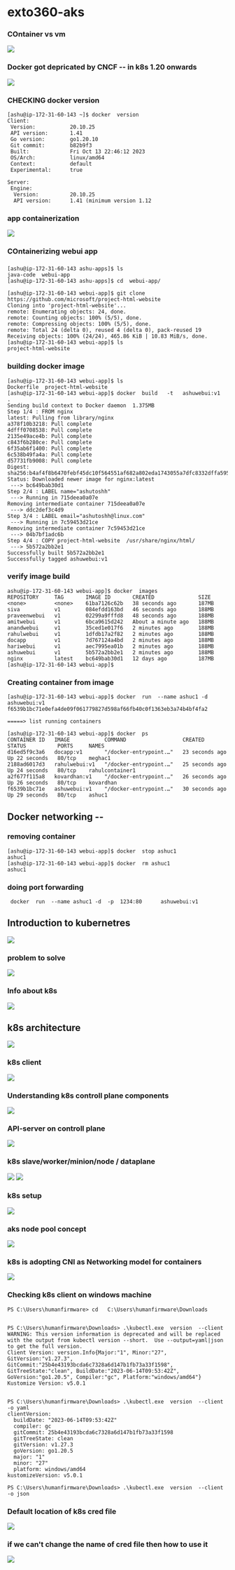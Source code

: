 # exto360-aks

### COntainer vs vm 

<img src="vm1.png">

### Docker got depricated by CNCF -- in k8s 1.20 onwards 

<img src="dc.png">

### CHECKING docker version 

```
[ashu@ip-172-31-60-143 ~]$ docker  version 
Client:
 Version:           20.10.25
 API version:       1.41
 Go version:        go1.20.10
 Git commit:        b82b9f3
 Built:             Fri Oct 13 22:46:12 2023
 OS/Arch:           linux/amd64
 Context:           default
 Experimental:      true

Server:
 Engine:
  Version:          20.10.25
  API version:      1.41 (minimum version 1.12
```

### app containerization 

<img src="appc.png">


### COntainerizing webui app 

### 

```
[ashu@ip-172-31-60-143 ashu-apps]$ ls
java-code  webui-app
[ashu@ip-172-31-60-143 ashu-apps]$ cd  webui-app/

[ashu@ip-172-31-60-143 webui-app]$ git clone  https://github.com/microsoft/project-html-website
Cloning into 'project-html-website'...
remote: Enumerating objects: 24, done.
remote: Counting objects: 100% (5/5), done.
remote: Compressing objects: 100% (5/5), done.
remote: Total 24 (delta 0), reused 4 (delta 0), pack-reused 19
Receiving objects: 100% (24/24), 465.86 KiB | 10.83 MiB/s, done.
[ashu@ip-172-31-60-143 webui-app]$ ls
project-html-website
```

### building docker image 

```
[ashu@ip-172-31-60-143 webui-app]$ ls
Dockerfile  project-html-website
[ashu@ip-172-31-60-143 webui-app]$ docker  build   -t   ashuwebui:v1  . 
Sending build context to Docker daemon  1.375MB
Step 1/4 : FROM nginx
latest: Pulling from library/nginx
a378f10b3218: Pull complete 
4dfff0708538: Pull complete 
2135e49ace4b: Pull complete 
c843f6b280ce: Pull complete 
6f35ab6f1400: Pull complete 
6c538b49fa4a: Pull complete 
d57731fb9008: Pull complete 
Digest: sha256:b4af4f8b6470febf45dc10f564551af682a802eda1743055a7dfc8332dffa595
Status: Downloaded newer image for nginx:latest
 ---> bc649bab30d1
Step 2/4 : LABEL name="ashutoshh"
 ---> Running in 715deea0a07e
Removing intermediate container 715deea0a07e
 ---> ddc2def3c4d9
Step 3/4 : LABEL email="ashutoshh@linux.com"
 ---> Running in 7c59453d21ce
Removing intermediate container 7c59453d21ce
 ---> 04b7bf1adc6b
Step 4/4 : COPY project-html-website  /usr/share/nginx/html/
 ---> 5b572a2bb2e1
Successfully built 5b572a2bb2e1
Successfully tagged ashuwebui:v1
```
### verify image build 

```
ashu@ip-172-31-60-143 webui-app]$ docker  images
REPOSITORY     TAG       IMAGE ID       CREATED              SIZE
<none>         <none>    61ba7126c62b   38 seconds ago       187MB
siva           v1        084efdd163bd   46 seconds ago       188MB
praveenwebui   v1        02299a9fffd8   48 seconds ago       188MB
amitwebui      v1        6bca9615d242   About a minute ago   188MB
anandwebui     v1        35ced1e017f6   2 minutes ago        188MB
rahulwebui     v1        1dfdb17a2f82   2 minutes ago        188MB
docapp         v1        7d767124a4bd   2 minutes ago        188MB
hariwebui      v1        aec7995ea01b   2 minutes ago        188MB
ashuwebui      v1        5b572a2bb2e1   2 minutes ago        188MB
nginx          latest    bc649bab30d1   12 days ago          187MB
[ashu@ip-172-31-60-143 webui-app]$ 
```

### Creating container from image 

```
[ashu@ip-172-31-60-143 webui-app]$ docker  run  --name ashuc1 -d  ashuwebui:v1  
f6539b1bc71e0efa4de09f061779827d598af66fb40c0f1363eb3a74b4bf4fa2

=====> list running containers

[ashu@ip-172-31-60-143 webui-app]$ docker  ps
CONTAINER ID   IMAGE           COMMAND                  CREATED          STATUS          PORTS     NAMES
d16ed5f9c3a6   docapp:v1       "/docker-entrypoint.…"   23 seconds ago   Up 22 seconds   80/tcp    meghac1
2188ad6017d3   rahulwebui:v1   "/docker-entrypoint.…"   25 seconds ago   Up 24 seconds   80/tcp    rahulcontainer1
a2f677f115a8   kovardhan:v1    "/docker-entrypoint.…"   26 seconds ago   Up 26 seconds   80/tcp    kovardhan
f6539b1bc71e   ashuwebui:v1    "/docker-entrypoint.…"   30 seconds ago   Up 29 seconds   80/tcp    ashuc1
```

## Docker networking -- 

### removing container 

```
[ashu@ip-172-31-60-143 webui-app]$ docker  stop ashuc1
ashuc1
[ashu@ip-172-31-60-143 webui-app]$ docker  rm ashuc1
ashuc1
```

### doing port forwarding 

```
 docker  run  --name ashuc1 -d  -p  1234:80      ashuwebui:v1 
```

## Introduction to kubernetres 
<img src="k8s1.png">

### problem to solve 

<img src="pr.png">

### Info about k8s 

<img src="info.png">

## k8s architecture 

<img src="k8sarch1.png">

### k8s client 

<img src="k8scl.png">

### Understanding k8s controll plane components

<img src="k8s22.png">

### API-server on controll plane

<img src="apis.png">

### k8s slave/worker/minion/node / dataplane 

<img src="node.png">

<img src="fin.png">

### k8s setup 

<img src="setup.png">

### aks node pool concept 

<img src="np.png">

### k8s is adopting CNI as Networking model for containers

<img src="cni.png">


### Checking k8s client on windows machine 

```
PS C:\Users\humanfirmware> cd   C:\Users\humanfirmware\Downloads


PS C:\Users\humanfirmware\Downloads> .\kubectl.exe  version  --client
WARNING: This version information is deprecated and will be replaced with the output from kubectl version --short.  Use --output=yaml|json to get the full version.
Client Version: version.Info{Major:"1", Minor:"27", GitVersion:"v1.27.3", GitCommit:"25b4e43193bcda6c7328a6d147b1fb73a33f1598", GitTreeState:"clean", BuildDate:"2023-06-14T09:53:42Z", GoVersion:"go1.20.5", Compiler:"gc", Platform:"windows/amd64"}
Kustomize Version: v5.0.1


PS C:\Users\humanfirmware\Downloads> .\kubectl.exe  version  --client  -o yaml
clientVersion:
  buildDate: "2023-06-14T09:53:42Z"
  compiler: gc
  gitCommit: 25b4e43193bcda6c7328a6d147b1fb73a33f1598
  gitTreeState: clean
  gitVersion: v1.27.3
  goVersion: go1.20.5
  major: "1"
  minor: "27"
  platform: windows/amd64
kustomizeVersion: v5.0.1

PS C:\Users\humanfirmware\Downloads> .\kubectl.exe  version  --client  -o json

```
### Default location of k8s cred file
<img src="cred.png">

### if we can't change the name of cred file then how to use it 

<img src="cred1.png">

